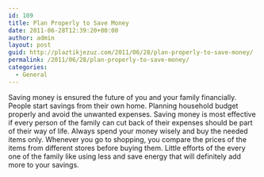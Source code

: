 ```yaml
---
id: 109
title: Plan Properly to Save Money
date: 2011-06-28T12:39:20+00:00
author: admin
layout: post
guid: http://plaztikjezuz.com/2011/06/28/plan-properly-to-save-money/
permalink: /2011/06/28/plan-properly-to-save-money/
categories:
  - General
---
```

Saving money is ensured the future of you and your family financially. People start savings from their own home. Planning household budget properly and avoid the unwanted expenses. Saving money is most effective if every person of the family can cut back of their expenses should be part of their way of life. Always spend your money wisely and buy the needed items only. Whenever you go to shopping, you compare the prices of the items from different stores before buying them. Little efforts of the every one of the family like using less and save energy that will definitely add more to your savings.